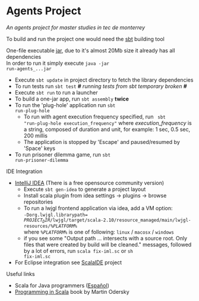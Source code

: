 Agents Project
========================

<i>An agents project for master studies in tec de monterrey</i>

To build and run the project one would need the <a href="http://www.scala-sbt.org/">sbt</a> building tool

One-file executable <a href="https://drive.google.com/file/d/0B9XpukXOfywNeDBHUmFzZ3V0aGM/edit?usp=sharing">jar</a>, due to it's almost 20Mb size it already has all dependencies
<br/>In order to run it simply execute <code>java -jar run-agents_...jar</code>

* Execute <code>sbt update</code> in project directory to fetch the library dependencies 
* To run tests run <code>sbt test</code> <i><b>#</b> running tests from sbt temporary broken <b>#</b></i>
* Execute <code>sbt run</code> to run a launcher
* To build a one-jar app, run <code>sbt assembly</code> <b>twice</b>
* To run the 'plug-hole' application run <code>sbt run-plug-hole</code>
  * To run with agent execution frequency specified, run <code> sbt "run-plug-hole execution_frequency"</code>
    where <i>execution_frequency</i> is a string, composed of duration and unit, for example:
    1 sec, 0.5 sec, 200 millis
  * The application is stopped by 'Escape' and paused/resumed by 'Space' keys
* To run prisoner dilemma game, run <code>sbt run-prisoner-dilemma</code>

IDE Integration
* <a href="http://www.jetbrains.com/idea/">IntelliJ IDEA</a> (There is a free opensource community version) <br/> 
  * Execute <code>sbt gen-idea</code> to generate a project layout
  * Install scala plugin from idea settings -> plugins -> browse repositories
  * To run a lwjgl frontend application via idea, add a VM option: <br/><code>-Dorg.lwjgl.librarypath=<br/>$PROJECT_DIR$/lwjgl/target/scala-2.10/resource_managed/main/lwjgl-resources/<i>%PLATFORM%</i></code>
    <br/>where <code><i>%PLATFORM%</i></code> is one of following: <code>linux</code> / <code>macosx</code> / <code>windows</code>
  * if you see some "Output path ... intersects with a source root. Only files that were created by build will be cleaned." messages,
     followed by a lot of errors, run <code>scala fix-iml.sc</code> or <code>sh fix-iml.sc</code>
* For Eclipse integration see <a href="http://scala-ide.org/">ScalaIDE<a/> project

Useful links 
* Scala for Java programmers (<a href='http://docs.scala-lang.org/es/tutorials/scala-for-java-programmers.html'>Español<a/>)
* <a href="http://www.cs.ucsb.edu/~benh/162/Programming-in-Scala.pdf">Programming in Scala</a> book by Martin Odersky
